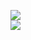 [![](https://img.shields.io/badge/Made%20With-Github%20Spray-lightgrey.svg?style=for-the-badge&logo=github)](https://github.com/Annihil/github-spray#5543)  
[![](https://i.imgur.com/2DrTn0Z.gif)](https://github.com/Annihil/github-spray)